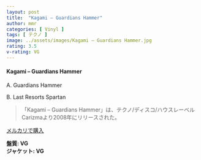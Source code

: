 ```yaml
---
layout: post
title:  "Kagami – Guardians Hammer"
author: mmr
categories: [ Vinyl ]
tags: [ テクノ ]
image: ../assets/images/Kagami – Guardians Hammer.jpg
rating: 3.5
v-rating: VG
---
```


#### Kagami – Guardians Hammer

A. Guardians Hammer

B. Last Resorts Spartan

> 「Kagami – Guardians Hammer」は、テクノ/ディスコ/ハウスレーベルCarizmaより2008年にリリースされた。

[メルカリで購入](https://jp.mercari.com/item/m29138547443)

<div class="mt-4 mb-4 d-flex align-items-center">
<strong class="mr-1">盤質: VG</strong>
</div>
<div class="mt-4 mb-4 d-flex align-items-center">
<strong class="mr-1">ジャケット: VG</strong>
</div>
